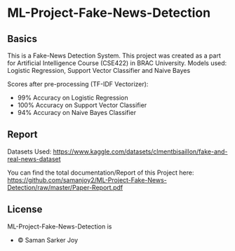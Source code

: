 # ML-Project-Fake-News-Detection
## Basics
This is a Fake-News Detection System. This project was created as a part for Artificial Intelligence Course (CSE422) in BRAC University.
Models used: Logistic Regression, Support Vector Classifier and Naive Bayes

Scores after pre-processing (TF-IDF Vectorizer):

- 99% Accuracy on Logistic Regression
- 100% Accuracy on Support Vector Classifier
- 94% Accuracy on Naive Bayes Classifier

## Report
Datasets Used: https://www.kaggle.com/datasets/clmentbisaillon/fake-and-real-news-dataset

You can find the total documentation/Report of this Project here: https://github.com/samanjoy2/ML-Project-Fake-News-Detection/raw/master/Paper-Report.pdf

## License

ML-Project-Fake-News-Detection is
- © Saman Sarker Joy 
